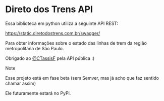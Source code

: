 # Direto dos Trens API

Essa biblioteca em python utiliza a seguinte API REST:
 
https://static.diretodostrens.com.br/swagger/

Para obter informações sobre o estado das linhas de trem da região metropolitana de São Paulo.

Obrigado ao [@CTassisF](https://github.com/CTassisF) pela API pública :)

> [!NOTE]
> Esse projeto está em fase beta (sem Semver, mas já acho que faz sentido chamar assim)
>
> Ele futuramente estará no PyPi.